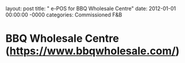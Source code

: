 layout: post
title: " e-POS for BBQ Wholesale Centre"
date: 2012-01-01 00:00:00 -0000
categories: Commissioned F&B

# BBQ Wholesale Centre (https://www.bbqwholesale.com/)
